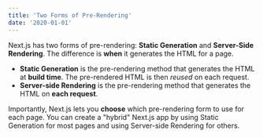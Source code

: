 ```yaml
---
title: 'Two Forms of Pre-Rendering'
date: '2020-01-01'
---
```


Next.js has two forms of pre-rendering: **Static Generation** and **Server-Side Rendering**. The difference is **when** it generates the HTML for a page.

- **Static Generation** is the pre-rendering method that generates the HTML at **build time**. The pre-rendered HTML is then _reused_ on each request.
- **Server-side Rendering** is the pre-rendering method that generates the HTML on **each request**.

Importantly, Next.js lets you **choose** which pre-rendering form to use for each page. You can create a "hybrid" Next.js app by using Static Generation for most pages and using Server-side Rendering for others.